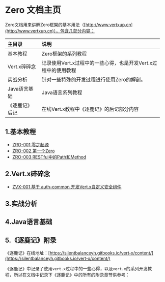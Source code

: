 # Zero 文档主页

Zero文档用来讲解Zero框架的基本用法（[http://www.vertxup.cn](http://www.vertxup.cn)），包含几部分内容：

| 主目录 | 说明 |
| :--- | :--- |
| 基本教程 | Zero框架的系列教程 |
| Vert.x碎碎念 | 记录使用Vert.x过程中的一些心得，也是开发Vert.x过程中的使用教程 |
| 实战分析 | 针对一些特殊的开发过程进行使用Zero的解剖。 |
| Java语言基础 | Java语言系列教程 |
| 《逐鹿记》后记 | 在线Vert.x教程中《逐鹿记》的后记部分内容 |

## 1.基本教程

* [ZRO-001 零之起源](/zero-up/1-zeroji-ben-jiao-cheng/zro001-ling-zhi-qi-yuan.html)
* [ZRO-002 第一个Zero](/zero-up/1-zeroji-ben-jiao-cheng/zro002-di-yi-ge-zero.html)
* [ZRO-003 RESTful中的Path和Method](/zero-up/1-zeroji-ben-jiao-cheng/zro003-restfulzhong-de-path-he-method.html)

## 2.Vert.x碎碎念

* [ZVX-001 基于 auth-common 开发Vert.x自定义安全组件](/zero-up/2-vertxsui-sui-nian/zvx-001-ji-yuauth-common-kai-fa-vert-x-zi-ding-yi-an-quan-zu-jian.html)

## 3.实战分析

## 4.Java语言基础

## 5.《逐鹿记》附录

《逐鹿记》在线地址：[https://silentbalanceyh.gitbooks.io/vert-x/content/](https://silentbalanceyh.gitbooks.io/vert-x/content/)

《逐鹿记》中记录了使用`vert.x`过程中的一些心得，以及`vert.x`的系列开发教程，所以在文档中记录下《逐鹿记》中的所有的附录章节供参考：

